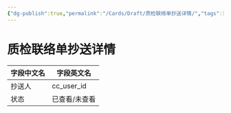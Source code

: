 ```yaml
---
{"dg-publish":true,"permalink":"/Cards/Draft/质检联络单抄送详情/","tags":["蝶创I-MES/MES/江淮毅昌"]}
---
```



# 质检联络单抄送详情

| **字段中文名** | **字段英文名**  |
| --------- | ---------- |
| 抄送人       | cc_user_id |
| 状态        | 已查看/未查看    |
